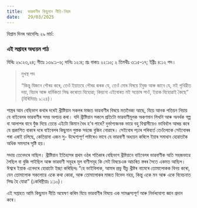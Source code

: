 ```yaml
---
title:  ভাৱবাণীৰ কিছুমান নীতি-নিয়ম
date:   29/03/2025
---
```


বিশ্রাম দিনৰ আবেলিঃ ২৯ মার্চ:

### এই সপ্তাহৰ অধ্যয়ন পাঠ

যিৰিঃ ২৯:২৩,২৪; গীতঃ ১৩৯:১-৬; দানিঃ ১২:৪; প্রঃ বাক্যঃ ২২:১০; ২ তিমথীঃ ৩:১৫-১৭; ইব্রীঃ ৪:১২ পদ।

> <p>মুখস্থ পদ</p>
> “কিন্তু যিজনে গৌৰৱ কৰে, তেওঁ ইয়াতহে গৌৰৱ কৰক যে, তেওঁ মোৰ বিষয়ে বুেিজ আৰু জানে যে, মই পৃথিৱীত দয়া, বিচাৰ আৰু ধার্মিকতা সিদ্ধ কৰোতা যিহোৱা; কিয়নো এইবোৰত মই সন্তোষ পাওঁ, ইয়াক যিহোৱাই কৈছে” (যিৰিমিয়াঃ ৯:২৪)।

শাস্ত্ৰৰ আন বেছিভাগ কথাৰ দৰেই খ্রীষ্টিয়ান সকলৰ মাজত ভাৱবাণীৰ বিষয়ে মতানৈক্য আছে, যিয়ে আনক পতিয়ন নিয়ায় যে বাইবেলৰ ভাৱবাণীৰ সময় অপচয় কৰা। যদি খ্রীষ্টিয়ান সকলে প্রতিটো ভাৱবাণীমূলক অকণমান লিখনি আৰু অনর্থক গল্প বা আলাপৰ বাবে যুঁজ দিয়ে তেন্তে এইটো কিমান বৈধ হ'ব পাৰে? দুর্ভাগ্যজনক ভাৱে বহু বিশ্বাসীয়েও ভাবিবলৈ আৰম্ভ কৰে যে প্ৰকাশিত বাক্যৰ দৰে বাইবেলৰ কিছুমান পুস্তক সহজে বুজিব নোৱাৰে। সেইবোৰ পঢ়াৰ পৰিবৰ্তে তেওঁলোকে সেইবোৰৰ পৰা এৰাই চলিছে, কেতিয়াবা এজন সু- উদ্দেশ্যপূর্ণ পাষ্টৰেও ভাবে যে ভাৱবাণী অধ্যয়ন কৰিলে ইয়াৰ সমাধান হোৱাতকৈ অধিক সমস্যাৰ সৃষ্টি হয়।

সদায় তেনেদৰে নাছিল। খ্রীষ্টিয়ান ইতিহাসৰ প্ৰথম ওঠৰ শতিকাৰ বেছিভাগ খ্রীষ্টয়ানে বাইবেলৰ ভাৱবাণীক অতি সহজভাৱে লৈছিল বা বুজি পাইছিল আৰু ভাৱবাণী সমূহৰ মূল বাণীসমূহ কি সেই বিষয়েএক আচৰিত স্তৰৰ সৈতে একমত আছিল। ঈশ্বৰে ইয়াক এনেদৰে হোৱাটো ইচ্ছা কৰিছিলঃ “হে ভাইবিলাক, আমাৰ প্ৰভু যীচু খ্ৰীষ্টৰ নামেৰে তোমালোকক বিনয় কৰো, যেন তোমালোক সকলোৱে একে কথা কোৱা, আৰু তোমালোকৰ মাজত বিভেদ নহয়, কিন্তু একে মন আৰু একে বিবেচনাত সিদ্ধ হৈ যোৱা” (১কৰিন্থীয়াঃ ১:১০)।

এই সপ্তাহত আমি কিছুমান নীতি অন্বেষণ কৰিম যিয়ে ভাৱবাণীৰ বিষয়ে এক সামঞ্জস্যপূৰ্ণ আৰু নিৰ্ভৰযোগ্য জ্ঞান প্ৰদান কৰে।
